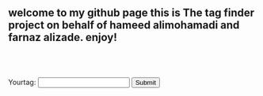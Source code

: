 <h2 id = "welcome_text">welcome to my github page this is The tag finder project on behalf of hameed alimohamadi and farnaz alizade. enjoy!</h2> <br><br><br>
<label for = "tag-in">Your<span font-size = "20em">tag</span>:</label>
<input type = "text" name = "tag-in" id = "tag-in">
<input type = "submit" name = "submit" id = "submit">





<script>
  window.fbAsyncInit = function() {
    FB.init({
      appId      : '4037672036267212',
      cookie     : true,
      xfbml      : true,
      version    : 'v9.0'
    });
      
    FB.AppEvents.logPageView();   
      
  };

  (function(d, s, id){
     var js, fjs = d.getElementsByTagName(s)[0];
     if (d.getElementById(id)) {return;}
     js = d.createElement(s); js.id = id;
     js.src = "https://connect.facebook.net/en_US/sdk.js";
     fjs.parentNode.insertBefore(js, fjs);
   }(document, 'script', 'facebook-jssdk'));
   
   


</script>

<script>
var submit_button = document.getElementById('submit')
var welcome_text = document.getElementById("welcome_text")
submit_button.onclick = function(){
  window.fbAsyncInit()
  FB.getLoginStatus(function(response) {
    statusChangeCallback(response);
});
  }
</script>
